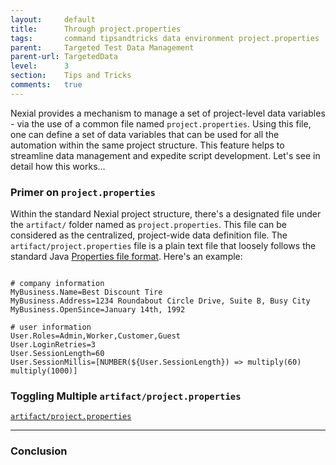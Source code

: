 ```yaml
---
layout:     default
title:      Through project.properties
tags:       command tipsandtricks data environment project.properties
parent:     Targeted Test Data Management
parent-url: TargetedData
level:      3
section:    Tips and Tricks
comments:   true
---
```



Nexial provides a mechanism to manage a set of project-level data variables - via the use of a common file named 
`project.properties`. Using this file, one can define a set of data variables that can be used for all the automation
within the same project structure. This feature helps to streamline data management and expedite script development. 
Let's see in detail how this works...


### Primer on `project.properties`
Within the standard Nexial project structure, there's a designated file under the `artifact/` folder named as 
`project.properties`. This file can be considered as the centralized, project-wide data definition file. The 
`artifact/project.properties` file is a plain text file that loosely follows the standard Java 
<a href="https://docs.oracle.com/cd/E26180_01/Platform.94/ATGProgGuide/html/s0204propertiesfileformat01.html" class="external-link" target="_nexial_link">Properties file format</a>.
Here's an example:

```properties

# company information
MyBusiness.Name=Best Discount Tire
MyBusiness.Address=1234 Roundabout Circle Drive, Suite B, Busy City
MyBusiness.OpenSince=January 14th, 1992

# user information
User.Roles=Admin,Worker,Customer,Guest
User.LoginRetries=3
User.SessionLength=60
User.SessionMillis=[NUMBER(${User.SessionLength}) => multiply(60) multiply(1000)]

```



### Toggling Multiple `artifact/project.properties`
[`artifact/project.properties`](../userguide/UnderstandingProjectStructure#artifactprojectproperties)


-----

### Conclusion

